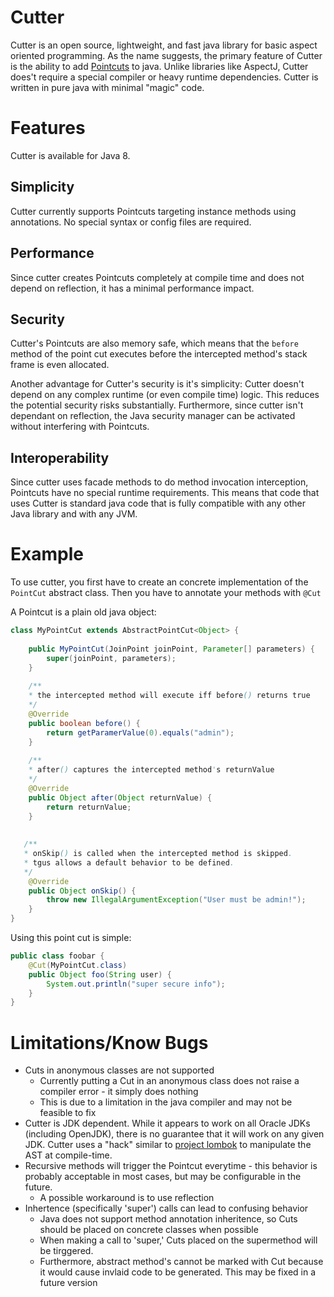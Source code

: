 # Cutter
Cutter is an open source, lightweight, and fast java library for basic aspect oriented programming. As the name suggests,
the primary feature of Cutter is the ability to add [Pointcuts](https://en.wikipedia.org/wiki/Pointcut) to java. Unlike libraries
like AspectJ, Cutter does't require a special compiler or heavy runtime dependencies. Cutter is written in pure java with
minimal "magic" code. 

# Features
Cutter is available for Java 8.
## Simplicity
Cutter currently supports Pointcuts targeting instance methods using annotations. No special syntax or config files are required. 
## Performance
Since cutter creates Pointcuts completely at compile time and does not depend on reflection, it has a minimal performance impact.
## Security
Cutter's Pointcuts are also memory safe, which means that the ```before``` method of the point cut executes before the intercepted method's
stack frame is even allocated. 

Another advantage for Cutter's security is it's simplicity: Cutter doesn't depend on any complex runtime (or even compile time)
logic. This reduces the potential security risks substantially. Furthermore, since cutter isn't dependant on reflection, the
Java security manager can be activated without interfering with Pointcuts. 

## Interoperability
Since cutter uses facade methods to do method invocation interception, Pointcuts have no special runtime requirements.
This means that code that uses Cutter is standard java code that is fully compatible with any other Java library and with any JVM.

# Example

To use cutter, you first have to create an concrete implementation of the ```PointCut``` abstract class. Then you have to
annotate your methods with ```@Cut```

A Pointcut is a plain old java object:
````java
class MyPointCut extends AbstractPointCut<Object> {
    
    public MyPointCut(JoinPoint joinPoint, Parameter[] parameters) {
        super(joinPoint, parameters);
    }
    
    /**
    * the intercepted method will execute iff before() returns true 
    */
    @Override
    public boolean before() {
        return getParamerValue(0).equals("admin");
    }
    
    /**
    * after() captures the intercepted method's returnValue 
    */
    @Override
    public Object after(Object returnValue) {
        return returnValue;
    }
    
    
   /**
   * onSkip() is called when the intercepted method is skipped.
   * tgus allows a default behavior to be defined.
   */
    @Override
    public Object onSkip() {
        throw new IllegalArgumentException("User must be admin!");    
    }
}
````

Using this point cut is simple:

```java
public class foobar {
    @Cut(MyPointCut.class)
    public Object foo(String user) {
        System.out.println("super secure info");
    }
}
```
# Limitations/Know Bugs
* Cuts in anonymous classes are not supported
    * Currently putting a Cut in an anonymous class does not raise a compiler error - it simply does nothing
    * This is due to a limitation in the java compiler and may not be feasible to fix
* Cutter is JDK dependent. While it appears to work on all Oracle JDKs (including OpenJDK), there is no guarantee
that it will work on any given JDK. Cutter uses a "hack" similar to [project lombok](https://projectlombok.org/) to manipulate the AST at compile-time.
* Recursive methods will trigger the Pointcut everytime - this behavior is probably acceptable in most cases, but may be configurable in the future.
    * A possible workaround is to use reflection
* Inhertence (specifically 'super') calls can lead to confusing behavior
    * Java does not support method annotation inheritence, so Cuts should be placed on concrete classes when possible
    * When making a call to 'super,' Cuts placed on the supermethod will be tirggered.
    * Furthermore, abstract method's cannot be marked with Cut because it would cause invlaid code to be generated. This may be fixed in a future version
